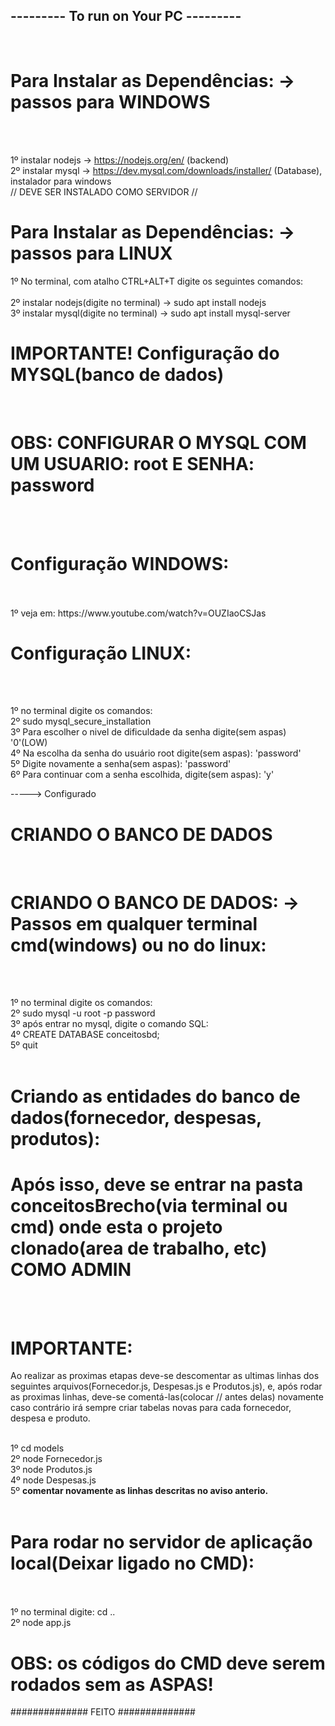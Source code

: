<h2> --------- To run on Your PC --------- </h2>
<br>

<h1> Para Instalar as Dependências: -> passos para WINDOWS</h1> <br><br>

1º instalar nodejs -> https://nodejs.org/en/ (backend) <br>
2º instalar mysql ->  https://dev.mysql.com/downloads/installer/ (Database), instalador para windows <br>
// DEVE SER INSTALADO COMO SERVIDOR // <br>

<h1> Para Instalar as Dependências: -> passos para LINUX</h1>

1º No terminal, com atalho CTRL+ALT+T digite os seguintes comandos: <br><br>
2º instalar nodejs(digite no terminal) -> sudo apt install nodejs  <br>
3º instalar mysql(digite no terminal) ->  sudo apt install mysql-server  <br>

<h1> IMPORTANTE! Configuração do MYSQL(banco de dados)</h1> 
<br>
<h1> OBS: CONFIGURAR O MYSQL COM UM USUARIO: root E SENHA: password </h1><br>
<br>
<h1> Configuração WINDOWS: </h1><br><br>
1º  veja em: https://www.youtube.com/watch?v=OUZIaoCSJas <br>

<h1> Configuração LINUX: </h1><br><br>

1º no terminal digite os comandos: <br>
2º sudo mysql_secure_installation <br>
3º Para escolher o nivel de dificuldade da senha digite(sem aspas) '0'(LOW)<br>
4º Na escolha da senha do usuário root digite(sem aspas): 'password'<br>
5º Digite novamente a senha(sem aspas): 'password'<br>
6º Para continuar com a senha escolhida, digite(sem aspas): 'y'<br>

-----> Configurado <br>
<h1> CRIANDO O BANCO DE DADOS </h1>

<br>

<h1> CRIANDO O BANCO DE DADOS: -> Passos em qualquer terminal cmd(windows) ou no do linux: </h1><br><br>

1º no terminal digite os comandos: <br>
2º sudo mysql -u root -p password <br>
3º após entrar no mysql, digite o comando SQL: <br>
4º CREATE DATABASE conceitosbd; <br>
5º quit <br><br>

<h1> Criando as entidades do banco de dados(fornecedor, despesas, produtos): </h1>

<h1> Após isso, deve se entrar na pasta conceitosBrecho(via terminal ou cmd) onde esta o projeto clonado(area de trabalho, etc) COMO ADMIN</h1><br><br>

<h1> <strong>IMPORTANTE:</strong></h1> Ao realizar as proximas etapas deve-se descomentar as ultimas linhas dos seguintes arquivos(Fornecedor.js, Despesas.js e Produtos.js), e, após rodar as proximas linhas, deve-se comentá-las(colocar // antes delas) novamente caso contrário irá sempre criar tabelas novas para cada fornecedor, despesa e produto.<br><br>

1º cd models <br>
2º node Fornecedor.js <br>
3º node Produtos.js <br> 
4º node Despesas.js <br> 
5º <strong> comentar novamente as linhas descritas no aviso anterio. </strong> <br><br>

<h1> Para rodar no servidor de aplicação local(Deixar ligado no CMD): </h1>
<br><br>
1º no terminal digite: cd .. <br>
2º node app.js <br>

<h1><strong>OBS:</Strong> os códigos do CMD deve serem rodados sem as ASPAS! </h1>

############## FEITO ##############
